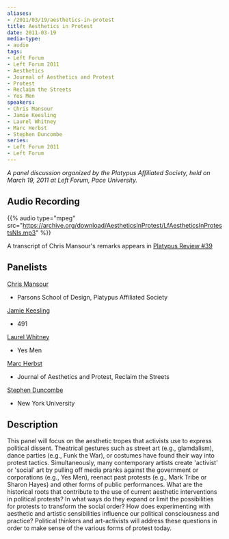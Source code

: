 ```yaml
---
aliases:
- /2011/03/19/aesthetics-in-protest
title: Aesthetics in Protest
date: 2011-03-19
media-type:
- audio
tags:
- Left Forum
- Left Forum 2011
- Aesthetics
- Journal of Aesthetics and Protest
- Protest
- Reclaim the Streets
- Yes Men
speakers:
- Chris Mansour
- Jamie Keesling
- Laurel Whitney
- Marc Herbst
- Stephen Duncombe
series:
- Left Forum 2011
- Left Forum
---
```


_A panel discussion organized by the Platypus Affiliated Society, held on March 19, 2011 at Left Forum, Pace University._

## Audio Recording

{{% audio type="mpeg" src="https://archive.org/download/AestheticsInProtest/LfAestheticsInProtestsNls.mp3" %}}

A transcript of Chris Mansour's remarks appears in [Platypus Review #39](/2011/08/31/antinomy-of-art-and-politics/)

## Panelists

[Chris Mansour](/speakers/chris-mansour)
 - Parsons School of Design, Platypus Affiliated Society

[Jamie Keesling](/speakers/jamie-keesling/)
 - 491

[Laurel Whitney](/speakers/laurel-whitney/)
 - Yes Men

[Marc Herbst](/speakers/marc-herbst/)
 - Journal of Aesthetics and Protest, Reclaim the Streets

[Stephen Duncombe](/speakers/stephen-duncombe)
 - New York University

## Description

This panel will focus on the aesthetic tropes that activists use to express political dissent. Theatrical gestures such as street art (e.g., glamdalism), dance parties (e.g., Funk the War), or costumes have found their way into protest tactics. Simultaneously, many contemporary artists create 'activist' or 'social' art by pulling off media pranks against the government or corporations (e.g., Yes Men), reenact past protests (e.g., Mark Tribe or Sharon Hayes) and other forms of public performances. What are the historical roots that contribute to the use of current aesthetic interventions in political protests? In what ways do they expand or limit the possibilities for protests to transform the social order? How does experimenting with aesthetic and artistic sensibilities influence our political consciousness and practice? Political thinkers and art-activists will address these questions in order to make sense of the various forms of protest today.
